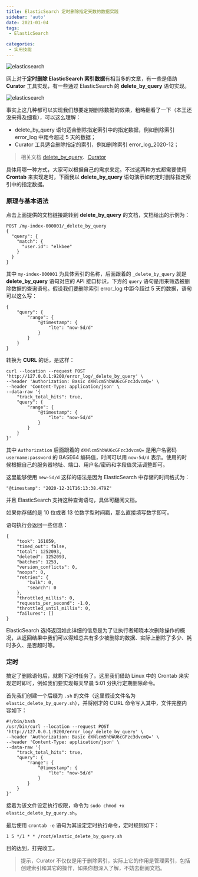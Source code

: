 ```yaml
---
title: ElasticSearch 定时删除指定天数的数据实践
sidebar: 'auto'
date: 2021-01-04
tags:
 - ElasticSearch

categories:
 - 实用技能
---
```


![elasticsearch](http://img.weishidong.com/Jietu20210104-231849.png)

网上对于**定时删除 ElasticSearch 索引数据**有相当多的文章，有一些是借助 **Curator** 工具实现，有一些通过 ElasticSearch 的 **delete_by_query** 语句实现。

![elasticsearch](http://img.weishidong.com/Jietu20210104-231936.png)

事实上这几种都可以实现我们想要定期删除数据的效果，粗略翻看了一下（本王还没来得及细看），可以这么理解：

- delete_by_query 语句适合删除指定索引中的指定数据，例如删除索引 error_log 中距今超过 5 天的数据；
- Curator 工具适合删除指定的索引，例如删除索引 error_log_2020-12；

> 相关文档 [delete_by_query](https://www.elastic.co/guide/en/elasticsearch/reference/7.x/docs-delete-by-query.html)、[Curator](https://www.elastic.co/guide/en/elasticsearch/client/curator/5.8/installation.html)


具体用哪一种方式，大家可以根据自己的需求来定。不过这两种方式都需要使用 **Crontab** 来实现定时，下面我以 **delete_by_query** 语句演示如何定时删除指定索引中的指定数据。

### 原理与基本语法

点击上面提供的文档链接跳转到 **delete_by_query** 的文档，文档给出的示例为：
```
POST /my-index-000001/_delete_by_query
{
  "query": {
    "match": {
      "user.id": "elkbee"
    }
  }
}
```
其中 `my-index-000001` 为具体索引的名称，后面跟着的 `_delete_by_query` 就是 **delete_by_query** 语句对应的 API 接口标识，下方的 `query` 语句是用来筛选被删除数据的查询语句。假设我们要删除索引 error_log 中距今超过 5 天的数据，语句可以这么写：
```
{
    "query": {
        "range": {
            "@timestamp": {
                "lte": "now-5d/d"
            }
        }
    }
}
```
转换为 **CURL** 的话，是这样：
```
curl --location --request POST 'http://127.0.0.1:9200/error_log/_delete_by_query' \
--header 'Authorization: Basic dXNlcm5hbWU6cGFzc3dvcmQ=' \
--header 'Content-Type: application/json' \
--data-raw '{
    "track_total_hits": true,
    "query": {
        "range": {
            "@timestamp": {
                "lte": "now-5d/d"
            }
        }
    }
}'
```

其中 `Authorization` 后面跟着的 `dXNlcm5hbWU6cGFzc3dvcmQ=` 是用户名密码 `username:password` 的 BASE64 编码值，时间可以用 `now-5d/d` 表示。使用的时候根据自己的服务器地址、端口、用户名/密码和字段值灵活调整即可。

这里能够使用 `new-5d/d` 这样的语法是因为 ElasticSearch 中存储的时间格式为：
```
"@timestamp": "2020-12-31T16:13:38.479Z"
```
并且 ElasticSearch 支持这种查询语句，具体可翻阅文档。

如果你存储的是 10 位或者 13 位数字型时间戳，那么直接填写数字即可。

语句执行会返回一些信息：
```
{
    "took": 161059,
    "timed_out": false,
    "total": 1252093,
    "deleted": 1252093,
    "batches": 1253,
    "version_conflicts": 0,
    "noops": 0,
    "retries": {
        "bulk": 0,
        "search": 0
    },
    "throttled_millis": 0,
    "requests_per_second": -1.0,
    "throttled_until_millis": 0,
    "failures": []
}
```
ElasticSearch 选择返回如此详细的信息是为了让执行者知晓本次删除操作的概况，从返回结果中我们可以得知总共有多少被删除的数据、实际上删除了多少、耗时多久、是否超时等。

### 定时
搞定了删除语句后，就剩下定时任务了。这里我们借助 Linux 中的 Crontab 来实现定时即可，例如我们要实现每天早晨 5:01 分执行定期删除命令。

首先我们创建一个后缀为 `.sh` 的文件（这里假设文件名为 `elastic_delete_by_query.sh`），并将刚才的 CURL 命令写入其中，文件完整内容如下：
```
#!/bin/bash
/usr/bin/curl --location --request POST 'http://127.0.0.1:9200/error_log/_delete_by_query' \
--header 'Authorization: Basic dXNlcm5hbWU6cGFzc3dvcmQ=' \
--header 'Content-Type: application/json' \
--data-raw '{
    "track_total_hits": true,
    "query": {
        "range": {
            "@timestamp": {
                "lte": "now-5d/d"
            }
        }
    }
}'
```
接着为该文件设定执行权限，命令为 `sudo chmod +x elastic_delete_by_query.sh`。

最后使用 `crontab -e` 语句为其设定定时执行命令，定时规则如下：
```
1 5 */1 * * /root/elastic_delete_by_query.sh
```
目的达到，打完收工。

> 提示，Curator 不仅仅是用于删除索引，实际上它的作用是管理索引，包括创建索引和其它的操作，如果你想深入了解，不妨去翻阅文档。
<Vssue :title="$title" />

